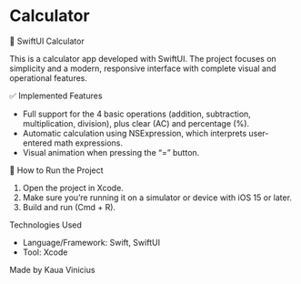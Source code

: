# Calculator
🧮 SwiftUI Calculator

This is a calculator app developed with SwiftUI. The project focuses on simplicity and a modern, responsive interface with complete visual and operational features.

✅ Implemented Features
- Full support for the 4 basic operations (addition, subtraction, multiplication, division), plus clear (AC) and percentage (%).
- Automatic calculation using NSExpression, which interprets user-entered math expressions.
- Visual animation when pressing the “=” button.

🚀 How to Run the Project
1. Open the project in Xcode.
2. Make sure you’re running it on a simulator or device with iOS 15 or later.
3. Build and run (Cmd + R).

Technologies Used
- Language/Framework: Swift, SwiftUI  
- Tool: Xcode

Made by Kaua Vinicius
